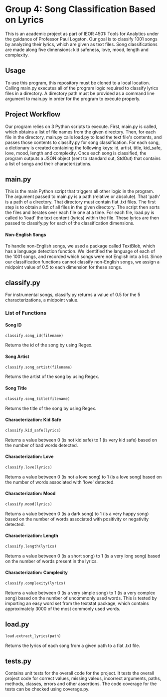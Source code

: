 # Group 4: Song Classification Based on Lyrics

This is an academic project as part of IEOR 4501: Tools for Analytics under the guidance of Professor Paul Logston. Our goal is to classify 1001 songs by analyzing their lyrics, which are given as text files. Song classifications are made along five dimensions: kid safeness, love, mood, length and complexity.

## Usage

To use this program, this repository must be cloned to a local location. Calling main.py executes all of the program logic required to classify lyrics files in a directory. A directory path must be provided as a command line argument to main.py in order for the program to execute properly.

## Project Workflow

Our program relies on 3 Python scripts to execute. First, main.py is called, which obtains a list of file names from the given directory. Then, for each file in the directory, main.py calls load.py to load the text file's contents, and passes those contents to classify.py for song classification. For each song, a dictionary is created containing the following keys: id, artist, title, kid_safe, love, mood, length and complexity. Once each song is classified, the program outputs a JSON object (sent to standard out, StdOut) that contains a list of songs and their characterizations.

## main.py

This is the main Python script that triggers all other logic in the program. The argument passed to main.py is a path (relative or absolute). That 'path' is a path of a directory. That directory must contain flat .txt files. The first step is to obtain a list of all files in the given directory. The script then sorts the files and iterates over each file one at a time. For each file, load.py is called to 'load' the text content (lyrics) within the file. These lyrics are then passed to classify.py for each of the classification dimensions.

#### Non-English Songs

To handle non-English songs, we used a package called TextBlob, which has a language detection function. We identified the language of each of the 1001 songs, and recorded which songs were not English into a list. Since our classification functions cannot classify non-English songs, we assign a midpoint value of 0.5 to each dimension for these songs.

## classify.py

For instrumental songs, classify.py returns a value of 0.5 for the 5 characterizations, a midpoint value.

### List of Functions

#### Song ID

```python
classify.song_id(filename)
```

Returns the id of the song by using Regex.

#### Song Artist

```python
classify.song_artist(filename)
```

Returns the artist of the song by using Regex.

#### Song Title

```python
classify.song_title(filename)
```

Returns the title of the song by using Regex.

#### Characterization: Kid Safe

```python
classify.kid_safe(lyrics)
```

Returns a value between 0 (is not kid safe) to 1 (is very kid safe) based on the number of bad words detected.

#### Characterization: Love

```python
classify.love(lyrics)
```

Returns a value between 0 (is not a love song) to 1 (is a love song) based on the number of words associated with 'love' detected.

#### Characterization: Mood

```python
classify.mood(lyrics)
```

Returns a value between 0 (is a dark song) to 1 (is a very happy song) based on the number of words associated with positivity or negativity detected.

#### Characterization: Length

```python
classify.length(lyrics)
```

Returns a value between 0 (is a short song) to 1 (is a very long song) based on the number of words present in the lyrics.

#### Characterization: Complexity

```python
classify.complexity(lyrics)
```

Returns a value between 0 (is a very simple song) to 1 (is a very complex song) based on the number of uncommonly used words. This is tested by importing an easy word set from the textstat package, which contains approximately 3000 of the most commonly used words.

## load.py

```python
load.extract_lyrics(path)
```

Returns the lyrics of each song from a given path to a flat .txt file.

## tests.py

Contains unit tests for the overall code for the project. It tests the overall project code for correct values, missing valeus, incorrect arguments, paths, methods, classes, errors and other assertions. The code coverage for the tests can be checked using coverage.py.